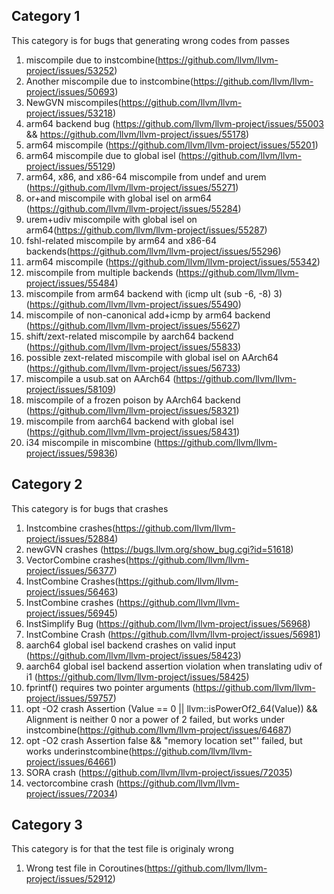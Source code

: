 ## Category 1
This category is for bugs that generating wrong codes from passes
1. miscompile due to instcombine(https://github.com/llvm/llvm-project/issues/53252)
2. Another miscompile due to instcombine(https://github.com/llvm/llvm-project/issues/50693)
3. NewGVN miscompiles(https://github.com/llvm/llvm-project/issues/53218)
4. arm64 backend bug (https://github.com/llvm/llvm-project/issues/55003 && https://github.com/llvm/llvm-project/issues/55178)
5. arm64 miscompile (https://github.com/llvm/llvm-project/issues/55201)
6. arm64 miscompile due to global isel (https://github.com/llvm/llvm-project/issues/55129)
7. arm64, x86, and x86-64 miscompile from undef and urem (https://github.com/llvm/llvm-project/issues/55271)
8. or+and miscompile with global isel on arm64 (https://github.com/llvm/llvm-project/issues/55284)
9. urem+udiv miscompile with global isel on arm64(https://github.com/llvm/llvm-project/issues/55287)
10. fshl-related miscompile by arm64 and x86-64 backends(https://github.com/llvm/llvm-project/issues/55296)
11. arm64 miscompile (https://github.com/llvm/llvm-project/issues/55342)
12. miscompile from multiple backends (https://github.com/llvm/llvm-project/issues/55484)
13. miscompile from arm64 backend with (icmp ult (sub -6, -8) 3) (https://github.com/llvm/llvm-project/issues/55490)
14. miscompile of non-canonical add+icmp by arm64 backend (https://github.com/llvm/llvm-project/issues/55627)
15. shift/zext-related miscompile by aarch64 backend (https://github.com/llvm/llvm-project/issues/55833)
16. possible zext-related miscompile with global isel on AArch64 (https://github.com/llvm/llvm-project/issues/56733)
17. miscompile a usub.sat on AArch64 (https://github.com/llvm/llvm-project/issues/58109)
18. miscompile of a frozen poison by AArch64 backend (https://github.com/llvm/llvm-project/issues/58321)
19. miscompile from aarch64 backend with global isel (https://github.com/llvm/llvm-project/issues/58431)
20. i34 miscompile in miscombine (https://github.com/llvm/llvm-project/issues/59836)


## Category 2
This category is for bugs that crashes
1. Instcombine crashes(https://github.com/llvm/llvm-project/issues/52884)
2. newGVN crashes (https://bugs.llvm.org/show_bug.cgi?id=51618)
3. VectorCombine crashes(https://github.com/llvm/llvm-project/issues/56377)
4. InstCombine Crashes(https://github.com/llvm/llvm-project/issues/56463)
5. InstCombine crashes (https://github.com/llvm/llvm-project/issues/56945)
6. InstSimplify Bug (https://github.com/llvm/llvm-project/issues/56968)
7. InstCombine Crash (https://github.com/llvm/llvm-project/issues/56981)
8. aarch64 global isel backend crashes on valid input (https://github.com/llvm/llvm-project/issues/58423)
9. aarch64 global isel backend assertion violation when translating udiv of i1 (https://github.com/llvm/llvm-project/issues/58425)
10. fprintf() requires two pointer arguments (https://github.com/llvm/llvm-project/issues/59757)
11. opt -O2 crash Assertion (Value == 0 || llvm::isPowerOf2_64(Value)) && Alignment is neither 0 nor a power of 2 failed, but works under instcombine(https://github.com/llvm/llvm-project/issues/64687)
12. opt -O2 crash Assertion false && "memory location set"' failed, but works underinstcombine(https://github.com/llvm/llvm-project/issues/64661)
13. SORA crash (https://github.com/llvm/llvm-project/issues/72035)
14. vectorcombine crash (https://github.com/llvm/llvm-project/issues/72034)

## Category 3
This category is for that the test file is originaly wrong
1. Wrong test file in Coroutines(https://github.com/llvm/llvm-project/issues/52912)
